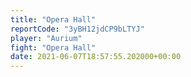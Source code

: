 ```yaml
---
title: "Opera Hall"
reportCode: "3yBH12jdCP9bLTYJ"
player: "Aurium"
fight: "Opera Hall"
date: 2021-06-07T18:57:55.202000+00:00
---
```

